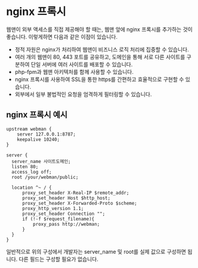 # nginx 프록시
웹맨이 외부 액세스를 직접 제공해야 할 때는, 웹맨 앞에 nginx 프록시를 추가하는 것이 좋습니다. 이렇게하면 다음과 같은 이점이 있습니다.

- 정적 자원은 nginx가 처리하여 웹맨이 비즈니스 로직 처리에 집중할 수 있습니다.
- 여러 개의 웹맨이 80, 443 포트를 공유하고, 도메인을 통해 서로 다른 사이트를 구분하여 단일 서버에 여러 사이트를 배포할 수 있습니다.
- php-fpm과 웹맨 아키텍처를 함께 사용할 수 있습니다.
- nginx 프록시를 사용하여 SSL을 통한 https를 간편하고 효율적으로 구현할 수 있습니다.
- 외부에서 일부 불법적인 요청을 엄격하게 필터링할 수 있습니다.

## nginx 프록시 예시
```
upstream webman {
    server 127.0.0.1:8787;
    keepalive 10240;
}

server {
  server_name 사이트도메인;
  listen 80;
  access_log off;
  root /your/webman/public;

  location ^~ / {
      proxy_set_header X-Real-IP $remote_addr;
      proxy_set_header Host $http_host;
      proxy_set_header X-Forwarded-Proto $scheme;
      proxy_http_version 1.1;
      proxy_set_header Connection "";
      if (!-f $request_filename){
          proxy_pass http://webman;
      }
  }
}
```

일반적으로 위의 구성에서 개발자는 server_name 및 root를 실제 값으로 구성하면 됩니다. 다른 필드는 구성할 필요가 없습니다.
